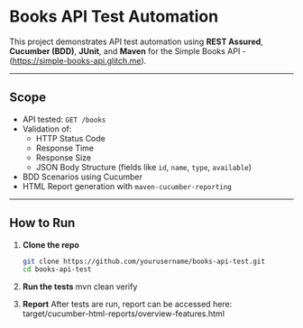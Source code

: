 # Books API Test Automation

This project demonstrates API test automation using **REST Assured**, **Cucumber (BDD)**, **JUnit**, and **Maven** for the Simple Books API - (https://simple-books-api.glitch.me).

---

## Scope

- API tested: `GET /books`
- Validation of:
    - HTTP Status Code
    - Response Time
    - Response Size
    - JSON Body Structure (fields like `id`, `name`, `type`, `available`)
- BDD Scenarios using Cucumber
- HTML Report generation with `maven-cucumber-reporting`

---

## How to Run

1. **Clone the repo**
   ```bash
   git clone https://github.com/yourusername/books-api-test.git
   cd books-api-test
   
2. **Run the tests**
   mvn clean verify

3. **Report**
    After tests are run, report can be accessed here: target/cucumber-html-reports/overview-features.html